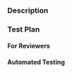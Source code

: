 ### Description

<!-- Short description of your feature -->

### Test Plan

#### For Reviewers

<!-- Outline steps for reviewers to test and verify your code -->

#### Automated Testing

<!-- Describe any automated tests you introduced -->
